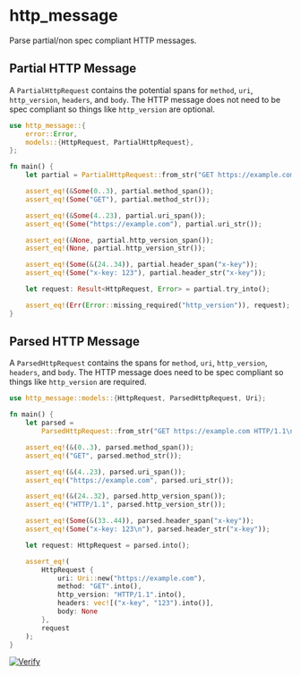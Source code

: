 # http_message

Parse partial/non spec compliant HTTP messages.

## Partial HTTP Message

A `PartialHttpRequest` contains the potential spans for `method`, `uri`, `http_version`, `headers`, and `body`. The HTTP message does not need to be spec compliant so things like `http_version` are optional.

```rust
use http_message::{
    error::Error,
    models::{HttpRequest, PartialHttpRequest},
};

fn main() {
    let partial = PartialHttpRequest::from_str("GET https://example.com\nx-key: 123").unwrap();

    assert_eq!(&Some(0..3), partial.method_span());
    assert_eq!(Some("GET"), partial.method_str());

    assert_eq!(&Some(4..23), partial.uri_span());
    assert_eq!(Some("https://example.com"), partial.uri_str());

    assert_eq!(&None, partial.http_version_span());
    assert_eq!(None, partial.http_version_str());

    assert_eq!(Some(&(24..34)), partial.header_span("x-key"));
    assert_eq!(Some("x-key: 123"), partial.header_str("x-key"));

    let request: Result<HttpRequest, Error> = partial.try_into();

    assert_eq!(Err(Error::missing_required("http_version")), request);
}

```

## Parsed HTTP Message

A `ParsedHttpRequest` contains the spans for `method`, `uri`, `http_version`, `headers`, and `body`. The HTTP message does need to be spec compliant so things like `http_version` are required.

```rust
use http_message::models::{HttpRequest, ParsedHttpRequest, Uri};

fn main() {
    let parsed =
        ParsedHttpRequest::from_str("GET https://example.com HTTP/1.1\nx-key: 123\n\n").unwrap();

    assert_eq!(&(0..3), parsed.method_span());
    assert_eq!("GET", parsed.method_str());

    assert_eq!(&(4..23), parsed.uri_span());
    assert_eq!("https://example.com", parsed.uri_str());

    assert_eq!(&(24..32), parsed.http_version_span());
    assert_eq!("HTTP/1.1", parsed.http_version_str());

    assert_eq!(Some(&(33..44)), parsed.header_span("x-key"));
    assert_eq!(Some("x-key: 123\n"), parsed.header_str("x-key"));

    let request: HttpRequest = parsed.into();

    assert_eq!(
        HttpRequest {
            uri: Uri::new("https://example.com"),
            method: "GET".into(),
            http_version: "HTTP/1.1".into(),
            headers: vec![("x-key", "123").into()],
            body: None
        },
        request
    );
}
```

[![Verify](https://github.com/testingrequired/http_message/actions/workflows/verify.yml/badge.svg)](https://github.com/testingrequired/http_message/actions/workflows/verify.yml)
